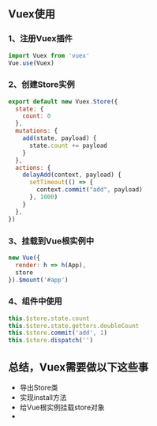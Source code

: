 ## Vuex使用
### 1、注册Vuex插件
```js
import Vuex from 'vuex'
Vue.use(Vuex)
```
### 2、创建Store实例
```js
export default new Vuex.Store({
  state: {
    count: 0
  },
  mutations: {
    add(state, payload) {
      state.count += payload
    } 
  },
  actions: {
    delayAdd(context, payload) {
      setTimeout(() => {
        context.commit("add", payload)
      }, 1000)
    }
  },
})
```
### 3、挂载到Vue根实例中
```js
new Vue({
  render: h => h(App),
  store
}).$mount('#app')
```
### 4、组件中使用
```js
this.$store.state.count
this.$store.state.getters.doubleCount
this.$store.commit('add', 1)
this.$store.dispatch('')
```

## 总结，Vuex需要做以下这些事
+ 导出Store类
+ 实现install方法
+ 给Vue根实例挂载store对象
+ 